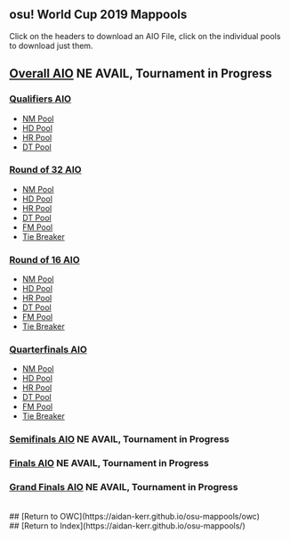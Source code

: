 ## osu! World Cup 2019 Mappools
Click on the headers to download an AIO File, click on the individual pools to download just them.

## [Overall AIO]() NE AVAIL, Tournament in Progress

### [Qualifiers AIO](https://github.com/Aidan-Kerr/osu-mappools/raw/master/collections/OWC/owc2019/OWC%202019%20Qualifiers.osdb)
  * [NM Pool](https://github.com/Aidan-Kerr/osu-mappools/raw/master/collections/OWC/owc2019/Qualifiers%20Divided/OWC%202019%201%20Qualifiers%20NM.osdb)
  * [HD Pool](https://github.com/Aidan-Kerr/osu-mappools/raw/master/collections/OWC/owc2019/Qualifiers%20Divided/OWC%202019%201%20Qualifiers%20HD.osdb)
  * [HR Pool](https://github.com/Aidan-Kerr/osu-mappools/raw/master/collections/OWC/owc2019/Qualifiers%20Divided/OWC%202019%201%20Qualifiers%20HR.osdb)
  * [DT Pool](https://github.com/Aidan-Kerr/osu-mappools/raw/master/collections/OWC/owc2019/Qualifiers%20Divided/OWC%202019%201%20Qualifiers%20DT.osdb)
  
### [Round of 32 AIO](https://github.com/Aidan-Kerr/osu-mappools/raw/master/collections/OWC/owc2019/OWC%202019%20Round%20of%2032.osdb)
  * [NM Pool](https://github.com/Aidan-Kerr/osu-mappools/raw/master/collections/OWC/owc2019/RO32%20Divided/OWC%202019%202%20Round%20of%2032%20NM.osdb)
  * [HD Pool](https://github.com/Aidan-Kerr/osu-mappools/raw/master/collections/OWC/owc2019/RO32%20Divided/OWC%202019%202%20Round%20of%2032%20HD.osdb)
  * [HR Pool](https://github.com/Aidan-Kerr/osu-mappools/raw/master/collections/OWC/owc2019/RO32%20Divided/OWC%202019%202%20Round%20of%2032%20HR.osdb)
  * [DT Pool](https://github.com/Aidan-Kerr/osu-mappools/raw/master/collections/OWC/owc2019/RO32%20Divided/OWC%202019%202%20Round%20of%2032%20DT.osdb)
  * [FM Pool](https://github.com/Aidan-Kerr/osu-mappools/raw/master/collections/OWC/owc2019/RO32%20Divided/OWC%202019%202%20Round%20of%2032%20FM.osdb)
  * [Tie Breaker](https://github.com/Aidan-Kerr/osu-mappools/raw/master/collections/OWC/owc2019/RO32%20Divided/OWC%202019%202%20Round%20of%2032%20TB.osdb)
  
### [Round of 16 AIO](https://github.com/Aidan-Kerr/osu-mappools/raw/master/collections/OWC/owc2019/OWC%202019%20Round%20of%2016.osdb)
  * [NM Pool](https://github.com/Aidan-Kerr/osu-mappools/raw/master/collections/OWC/owc2019/RO16%20Divided/OWC%202019%203%20Round%20of%2016%20NM.osdb)
  * [HD Pool](https://github.com/Aidan-Kerr/osu-mappools/raw/master/collections/OWC/owc2019/RO16%20Divided/OWC%202019%203%20Round%20of%2016%20HD.osdb)
  * [HR Pool](https://github.com/Aidan-Kerr/osu-mappools/raw/master/collections/OWC/owc2019/RO16%20Divided/OWC%202019%203%20Round%20of%2016%20HR.osdb)
  * [DT Pool](https://github.com/Aidan-Kerr/osu-mappools/raw/master/collections/OWC/owc2019/RO16%20Divided/OWC%202019%203%20Round%20of%2016%20DT.osdb)
  * [FM Pool](https://github.com/Aidan-Kerr/osu-mappools/raw/master/collections/OWC/owc2019/RO16%20Divided/OWC%202019%203%20Round%20of%2016%20FM.osdb)
  * [Tie Breaker](https://github.com/Aidan-Kerr/osu-mappools/raw/master/collections/OWC/owc2019/RO16%20Divided/OWC%202019%203%20Round%20of%2016%20TB.osdb)
  
### [Quarterfinals AIO](https://github.com/Aidan-Kerr/osu-mappools/raw/master/collections/OWC/owc2019/OWC%202019%20Quarterfinals.osdb)
  * [NM Pool](https://github.com/Aidan-Kerr/osu-mappools/raw/master/collections/OWC/owc2019/Quarters%20Divided/OWC%202019%204%20Quarterfinals%20NM.osdb)
  * [HD Pool](https://github.com/Aidan-Kerr/osu-mappools/raw/master/collections/OWC/owc2019/Quarters%20Divided/OWC%202019%204%20Quarterfinals%20HD.osdb)
  * [HR Pool](https://github.com/Aidan-Kerr/osu-mappools/raw/master/collections/OWC/owc2019/Quarters%20Divided/OWC%202019%204%20Quarterfinals%20HR.osdb)
  * [DT Pool](https://github.com/Aidan-Kerr/osu-mappools/raw/master/collections/OWC/owc2019/Quarters%20Divided/OWC%202019%204%20Quarterfinals%20DT.osdb)
  * [FM Pool](https://github.com/Aidan-Kerr/osu-mappools/raw/master/collections/OWC/owc2019/Quarters%20Divided/OWC%202019%204%20Quarterfinals%20FM.osdb)
  * [Tie Breaker](https://github.com/Aidan-Kerr/osu-mappools/raw/master/collections/OWC/owc2019/Quarters%20Divided/OWC%202019%204%20Quarterfinals%20TB.osdb)

### [Semifinals AIO]() NE AVAIL, Tournament in Progress

### [Finals AIO]() NE AVAIL, Tournament in Progress

### [Grand Finals AIO]() NE AVAIL, Tournament in Progress




<br />
## [Return to OWC](https://aidan-kerr.github.io/osu-mappools/owc)
<br />
## [Return to Index](https://aidan-kerr.github.io/osu-mappools/)
